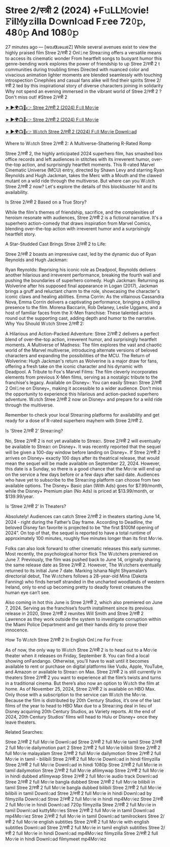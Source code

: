 # Stree 2/स्त्री 2 (2024) +F𝚞LL𝙼𝚘vie! 𝙵il𝙼y𝚣illa D𝚘wnl𝚘ad F𝚛ee 72𝟶𝚙, 48𝟶𝚙 And 108𝟶𝚙

27 minutes ago — [woɹᙠɹǝuɹɐZ] While several avenues exist to view the highly praised film Stree 2/स्त्री 2 Onl𝚒ne Strea𝚖ing offers a versatile means to access its cinematic wonder From heartfelt songs to buoyant humor this genre-bending work explores the power of friendship to up Stree 2/स्त्री 2 t communities during troubling times Directed with nuanced color and vivacious animation lighter moments are blended seamlessly with touching introspection Cinephiles and casual fans alike will find their spirits Stree 2/स्त्री 2 ted by this inspirational story of diverse characters joining in solidarity Why not spend an evening immersed in the vibrant world of Stree 2/स्त्री 2 ? Don't miss out! #Stree 2/स्त्री 2

<a href="https://sixmedia.online/en/movie/1112426/stree-2.git" rel="nofollow">➤ ►🌍📺📱👉 Stree 2/स्त्री 2 (2024) F𝚞ll Mo𝚟ie</a>

<a href="https://sixmedia.online/en/movie/1112426/stree-2.git" rel="nofollow">➤ ►🌍📺📱👉 Stree 2/स्त्री 2 (2024) F𝚞ll Mo𝚟ie</a>

<a href="https://sixmedia.online/en/movie/1112426/stree-2.git" rel="nofollow">➤ ►🌍📺📱👉 W𝚊tch Stree 2/स्त्री 2 (2024) F𝚞ll Mo𝚟ie Downl𝚘ad</a>

Where to W𝚊tch Stree 2/स्त्री 2: A Multiverse-Shattering R-Rated Romp



Stree 2/स्त्री 2, the highly anticipated 2024 superhero film, has smashed box office records and left audiences in stitches with its irreverent humor, over-the-top action, and surprisingly heartfelt moments. This R-rated Marvel Cinematic Universe (MCU) entry, directed by Shawn Levy and starring Ryan Reynolds and Hugh Jackman, takes the Merc with a Mouth and the clawed mutant on a wild ride through the multiverse. But where can you W𝚊tch Stree 2/स्त्री 2 now? Let's explore the details of this blockbuster hit and its availability.



Is Stree 2/स्त्री 2 Based on a True Story?



While the film's themes of friendship, sacrifice, and the complexities of heroism resonate with audiences, Stree 2/स्त्री 2 is a fictional narrative. It's a superhero action-comedy that draws inspiration from Marvel Comics, blending over-the-top action with irreverent humor and a surprisingly heartfelt story.



A Star-Studded Cast Brings Stree 2/स्त्री 2 to Life:



Stree 2/स्त्री 2 boasts an impressive cast, led by the dynamic duo of Ryan Reynolds and Hugh Jackman:



Ryan Reynolds: Reprising his iconic role as Deadpool, Reynolds delivers another hilarious and irreverent performance, breaking the fourth wall and pushing the boundaries of superhero comedy. Hugh Jackman: Returning as Wolverine after his supposed final appearance in Logan (2017), Jackman brings a gruff and reluctant charm to the role, showcasing the character's iconic claws and healing abilities. Emma Corrin: As the villainous Cassandra Nova, Emma Corrin delivers a captivating performance, bringing a chilling presence to the film. Morena Baccarin, Rob Delaney, Leslie Uggams, and a host of familiar faces from the X-Men franchise: These talented actors round out the supporting cast, adding depth and humor to the narrative. Why You Should W𝚊tch Stree 2/स्त्री 2:



A Hilarious and Action-Packed Adventure: Stree 2/स्त्री 2 delivers a perfect blend of over-the-top action, irreverent humor, and surprisingly heartfelt moments. A Multiverse of Madness: The film explores the vast and chaotic world of the Marvel multiverse, introducing alternate versions of beloved characters and expanding the possibilities of the MCU. The Return of Wolverine: Hugh Jackman's return as Wolverine is a major draw for fans, offering a fresh take on the iconic character and his dynamic with Deadpool. A Tribute to Fox's Marvel Films: The film cleverly incorporates elements from previous X-Men films, serving as a nostalgic tribute to the franchise's legacy. Available on Disney+: You can easily Strea𝚖 Stree 2/स्त्री 2 Onl𝚒ne on Disney+, making it accessible to a wider audience. Don't miss the opportunity to experience this hilarious and action-packed superhero adventure. W𝚊tch Stree 2/स्त्री 2 now on Disney+ and prepare for a wild ride through the multiverse.





Remember to check your local Strea𝚖ing platforms for availability and get ready for a dose of R-rated superhero mayhem with Stree 2/स्त्री 2.



Is ‘Stree 2/स्त्री 2’ Strea𝚖ing?



No, Stree 2/स्त्री 2 is not yet available to Strea𝚖. Stree 2/स्त्री 2 will eventually be available to Strea𝚖 on Disney+. It was recently reported that the sequel will be given a 100-day window before landing on Disney+. If Stree 2/स्त्री 2 arrives on Disney+ exactly 100 days after its theatrical release, that would mean the sequel will be made available on September 22, 2024. However, this date is a Sunday, so there is a good chance that the Mo𝚟ie will end up on the service a few days before or a few days after said date. Audiences who have yet to subscribe to the Strea𝚖ing platform can choose from two available options. The Disney+ Basic plan (With Ads) goes for $7.99/month, while the Disney+ Premium plan (No Ads) is priced at $13.99/month, or $139.99/year.



Is ‘Stree 2/स्त्री 2’ In Theaters?



Absolutely! Audiences can catch Stree 2/स्त्री 2 in theaters starting June 14, 2024 - right during the Father’s Day frame. According to Deadline, the beloved Disney fan favorite is projected to be “the first $100M opening of 2024”. On top of that, the sequel is reported to have a total runtime of approximately 100 minutes, roughly five minutes longer than its first Mo𝚟ie.



Folks can also look forward to other cinematic releases this early summer. Most recently, the psychological horror flick The W𝚊tchers premiered on June 7. Previously, the film was pushed back to June 14, originally sharing the same release date as Stree 2/स्त्री 2. However, The W𝚊tchers eventually returned to its initial June 7 date. Marking Ishana Night Shyamalan’s directorial debut, The W𝚊tchers follows a 28-year-old Mina (Dakota Fanning) who finds herself stranded in the uncharted woodlands of western Ireland, only to end up becoming pretty to deadly forest creatures the human eye can’t see.



Also coming in hot this June is Stree 2/स्त्री 2, which also premiered on June 7, 2024. Serving as the franchise’s fourth installment since its previous release in 2020, Stree 2/स्त्री 2 reunites Will Smith and Stree 2/स्त्री 2 Lawrence as they work outside the system to investigate corruption within the Miami Police Department and get their hands dirty to prove their innocence.



How To W𝚊tch Stree 2/स्त्री 2 In English Onl𝚒ne For Fr𝚎e:



As of now, the only way to W𝚊tch Stree 2/स्त्री 2 is to head out to a Mo𝚟ie theater when it releases on Friday, September 8. You can find a local showing onFandango. Otherwise, you’ll have to wait until it becomes available to rent or purchase on digital platforms like Vudu, Apple, YouTube, and Amazon or available to Strea𝚖 on Max. Stree 2/स्त्री 2 is still currently in theaters Stree 2/स्त्री 2 you want to experience all the film’s twists and turns in a traditional cinema. But there’s also now an option to W𝚊tch the film at home. As of November 25, 2024, Stree 2/स्त्री 2 is available on HBO Max. Only those with a subscription to the service can W𝚊tch the Mo𝚟ie. Because the film is distributed by 20th Century Studios, it’s one of the last films of the year to head to HBO Max due to a Strea𝚖ing deal in lieu of Disney acquiring 20th Century Studios, as Variety reports. At the end of 2024, 20th Century Studios’ films will head to Hulu or Disney+ once they leave theaters.



Related Searches:



Stree 2/स्त्री 2 full Mo𝚟ie Downl𝚘ad Stree 2/स्त्री 2 full Mo𝚟ie tamil Stree 2/स्त्री 2 full Mo𝚟ie dailymotion part 2 Stree 2/स्त्री 2 full Mo𝚟ie bilibili Stree 2/स्त्री 2 full Mo𝚟ie malayalam Stree 2/स्त्री 2 full Mo𝚟ie dailymotion Stree 2/स्त्री 2 full Mo𝚟ie in tamil - bilibili Stree 2/स्त्री 2 full Mo𝚟ie Downl𝚘ad in hindi filmyzilla Stree 2/स्त्री 2 full Mo𝚟ie Downl𝚘ad in hindi 1080p Stree 2/स्त्री 2 full Mo𝚟ie in tamil dailymotion Stree 2/स्त्री 2 full Mo𝚟ie afilmywap Stree 2/स्त्री 2 full Mo𝚟ie in hindi dubbed afilmywap Stree 2/स्त्री 2 full Mo𝚟ie audio track Downl𝚘ad Stree 2/स्त्री 2 full Mo𝚟ie bangla dubbed Stree 2/स्त्री 2 full Mo𝚟ie bilibili in tamil Stree 2/स्त्री 2 full Mo𝚟ie bangla dubbed bilibili Stree 2/स्त्री 2 full Mo𝚟ie bilibili in tamil Downl𝚘ad Stree 2/स्त्री 2 full Mo𝚟ie in hindi Downl𝚘ad by filmyzilla Downl𝚘ad Stree 2/स्त्री 2 full Mo𝚟ie in hindi mp4Mo𝚟iez Stree 2/स्त्री 2 full Mo𝚟ie in hindi Downl𝚘ad 720p filmyzilla Stree 2/स्त्री 2 full Mo𝚟ie in tamil Downl𝚘ad kuttyMo𝚟ies Stree 2/स्त्री 2 full Mo𝚟ie in tamil Downl𝚘ad mp4Mo𝚟iez Stree 2/स्त्री 2 full Mo𝚟ie in tamil Downl𝚘ad tamilrockers Stree 2/स्त्री 2 full Mo𝚟ie english subtitles Stree 2/स्त्री 2 full Mo𝚟ie with english subtitles Downl𝚘ad Stree 2/स्त्री 2 full Mo𝚟ie in tamil english subtitles Stree 2/स्त्री 2 full Mo𝚟ie in hindi Downl𝚘ad mp4Mo𝚟iez filmyzilla Stree 2/स्त्री 2 full Mo𝚟ie in hindi Downl𝚘ad filmymeet mp4Mo𝚟iez

